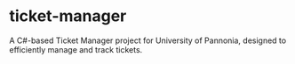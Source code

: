# ticket-manager
A C#-based Ticket Manager project for University of Pannonia, designed to efficiently manage and track tickets.
